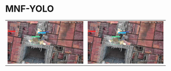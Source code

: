 # MNF-YOLO

<table><tr>
<td><img src=https://github.com/GeRongGang/MNF-YOLO/blob/main/image10.jpeg border=0></td>
<td><img src=https://github.com/GeRongGang/MNF-YOLO/blob/main/image10.jpeg border=0></td>
</tr></table>
